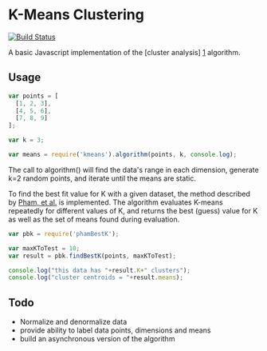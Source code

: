 K-Means Clustering
==================
[![Build Status](https://travis-ci.org/jbeuckm/K-Means.png)](https://travis-ci.org/jbeuckm/K-Means)

A basic Javascript implementation of the [cluster analysis] [1] algorithm.

  [1]: http://en.wikipedia.org/wiki/K-means_clustering "wikipedia article"

Usage
-----
```javascript
var points = [
  [1, 2, 3],
  [4, 5, 6],
  [7, 8, 9]
];

var k = 3;

var means = require('kmeans').algorithm(points, k, console.log);
```

The call to algorithm() will find the data's range in each dimension, generate k=2 random points, and iterate until the means are static.

To find the best fit value for K with a given dataset, the method described by [Pham, et al.](http://www.ee.columbia.edu/~dpwe/papers/PhamDN05-kmeans.pdf) is implemented.
The algorithm evaluates K-means repeatedly for different values of K, and returns the best (guess) value for K as well as the set of means found during evaluation.

```javascript
var pbk = require('phamBestK');

var maxKToTest = 10;
var result = pbk.findBestK(points, maxKToTest);

console.log("this data has "+result.K+" clusters");
console.log("cluster centroids = "+result.means);
```

Todo
----

* Normalize and denormalize data
* provide ability to label data points, dimensions and means
* build an asynchronous version of the algorithm
